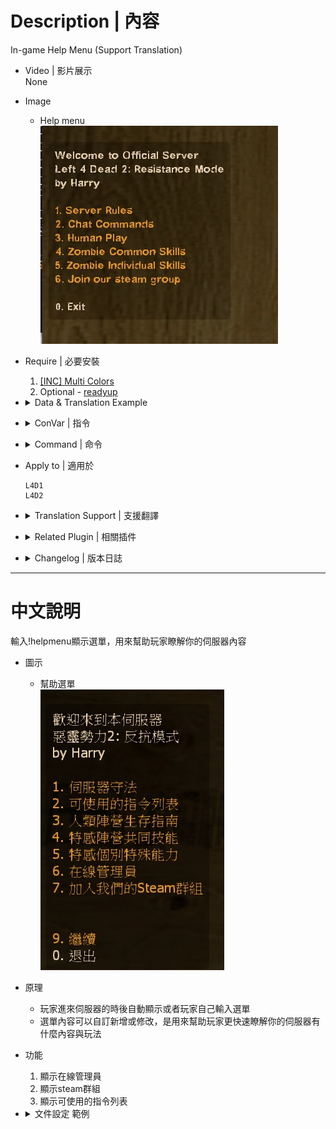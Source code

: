 # Description | 內容
In-game Help Menu (Support Translation)

* Video | 影片展示
<br/>None

* Image
	* Help menu
	<br/>![helpmenu_1](image/helpmenu_1.jpg)

* Require | 必要安裝
	1. [[INC] Multi Colors](https://github.com/fbef0102/L4D1_2-Plugins/releases/tag/Multi-Colors)
	2. Optional - [readyup](https://github.com/fbef0102/Game-Private_Plugin/blob/main/Plugin_插件/Server_伺服器/readyup)

* <details><summary>Data & Translation Example</summary>

	* configs/helpmenu.cfg
		```php
		"Help"
		{
			"MENU1"
			{
				"title"		"MENU1"
				"type"		"text"      //<-- choose text or list
				"items"
				{
					""		"AAA"
					""		"BBB"
				}
			}
			"Chat Commands"
			{
				"title"		"Chat Commands"
				"type"		"list"       //<-- choose text or list
				"items"
				{
					"say !help"		"Default Description"
				}
			}

			// Add more menu if you want
			...
		}
		```

	* translations/helpmenu.phrases.txt
		```php
		"Phrases"
		{
			"MENU1"
			{
				"en"			"Write down translation for MENU1 Title"
			}
			"AAA"
			{
				"en"			"Write down translation for AAA description"
			}
			"BBB"
			{
				"en"			"Write down translation for BBB description"
			}
			"Chat Commands"
			{
				"en"			"Write down translation for Chat Commands Title"
			}
			"say !help"
			{
				"en"			"Write down translation for !help command description"
			}
		}
		```
</details>

* <details><summary>ConVar | 指令</summary>

	* cfg/sourcemod/helpmenu.cfg
		```php
		// Show a list of online admins in the menu.
		sm_helpmenu_admins "1"

		// Automatically reload the configuration file when changing the map.
		sm_helpmenu_autoreload "1"

		// Path to configuration file.
		sm_helpmenu_config_path "configs/helpmenu.cfg"

		// Show 'Don't display again' and 'Display again next time' item in the menu.
		sm_helpmenu_do_not_display "1"

		// Shows the map rotation in the menu.
		sm_helpmenu_rotation "0"

		// Show 'Join our steam group' item in the menu.
		sm_helpmenu_steam_group "1"

		// Show welcome message and help menu to newly connected users.
		sm_helpmenu_welcome "1"
		```
</details>

* <details><summary>Command | 命令</summary>

	* **Display the help menu.**
		```php
		sm_help
		sm_helpmenu
		sm_helpcommands
		sm_helpcomands
		sm_helpcommand
		sm_helpcomand
		sm_commands
		sm_comands
		sm_cmds
		sm_cmd
		```
	* **Reload the help menu configuration file (Adm required: ADMFLAG_ROOT)**
		```php
		helpmenu_reload
		```
	* **Disable the help menu forever.**
		```php
		sm_helpoff
		```
	* **Enable the help menu next time.**
		```php
		sm_helpon
		```
</details>

* Apply to | 適用於
	```
	L4D1
	L4D2
	```

* <details><summary>Translation Support | 支援翻譯</summary>

	```
	English
	繁體中文
	简体中文
	Russian
	```
</details>

* <details><summary>Related Plugin | 相關插件</summary>

	1. [readyup](https://github.com/fbef0102/Game-Private_Plugin/tree/main/Plugin_%E6%8F%92%E4%BB%B6/Server_%E4%BC%BA%E6%9C%8D%E5%99%A8/readyup): Ready Plugin
		> 準備插件
</details>

* <details><summary>Changelog | 版本日誌</summary>

	* v0.8 (2022-11-29)
		* Convert All codes to new syntax.
		* Translation support.
		* Add more convars
		* Add more commands
		* Support readyup plugin
	* v0.3 
		* [Original Plugin By chundo](https://forums.alliedmods.net/showthread.php?p=637467)
</details>

- - - -
# 中文說明
輸入!helpmenu顯示選單，用來幫助玩家瞭解你的伺服器內容

* 圖示
	* 幫助選單
	<br/>![helpmenu_2](image/helpmenu_2.jpg)

* 原理
	* 玩家進來伺服器的時後自動顯示或者玩家自己輸入選單
	* 選單內容可以自訂新增或修改，是用來幫助玩家更快速瞭解你的伺服器有什麼內容與玩法

* 功能
	1. 顯示在線管理員
	2. 顯示steam群組
	3. 顯示可使用的指令列表

* <details><summary>文件設定 範例</summary>

	* 選單配置: configs/helpmenu.cfg
		```php
		"Help"
		{
			"MENU1" //MENU1 選單標題，名稱可自取，翻譯文件會用到
			{
				"title"		"MENU1"　	//MENU1 選單標題
				"type"		"text"      //<-- 請寫 text 或是 list
				"items"
				{
					""		"AAA"　//選單上AAA的內容，名稱可自取，翻譯文件會用到
					""		"BBB"　//選單上BBB的內容，名稱可自取，翻譯文件會用到
				}
			}
			"Chat Commands"　//Chat Commands 選單標題，名稱可自取，翻譯文件會用到
			{
				"title"		"Chat Commands"　//Chat Commands 選單標題
				"type"		"list"       //<-- 請寫 text 或是 list
				"items"
				{
					"say !help"		"Default Description"　//選單上say !help的內容，名稱可自取，翻譯文件會用到
				}
			}

			// 自行新增其他選單配置
			....
		}
		```

	* 翻譯文件: translations/helpmenu.phrases.txt
		```php
		"Phrases"
		{
			"MENU1"
			{
				"zho"			"請寫下 MENU1 的選單標題"
			}
			"AAA"
			{
				"zho"			"請寫下 AAA 的詳細內容"
			}
			"BBB"
			{
				"zho"			"請寫下 BBB 的詳細內容"
			}
			"Chat Commands"
			{
				"zho"			"請寫下 Chat Commands 的選單標題"
			}
			"say !help"
			{
				"zho"			"請寫下 say !help 的詳細內容"
			}
		}
		```
</details>